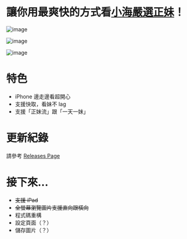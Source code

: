 讓你用最爽快的方式看[小海嚴選正妹]！
====================================

![image](https://github.com/chiahsien/Curator-iOS/raw/develop/Screenshots/1.png)


![image](https://github.com/chiahsien/Curator-iOS/raw/develop/Screenshots/2.png)


![image](https://github.com/chiahsien/Curator-iOS/raw/develop/Screenshots/3.png)


特色
====
* iPhone 邊走邊看超開心
* 支援快取，看妹不 lag
* 支援「正妹流」跟「一天一妹」

更新紀錄
=======
請參考 [Releases Page]

接下來...
========
* ~~支援 iPad~~
* ~~全螢幕瀏覽圖片支援直向跟橫向~~
* 程式碼重構
* 設定頁面（？）
* 儲存圖片（？）

[小海嚴選正妹]: http://curator.im/
[Releases Page]: https://github.com/chiahsien/Curator-iOS/releases/latest
